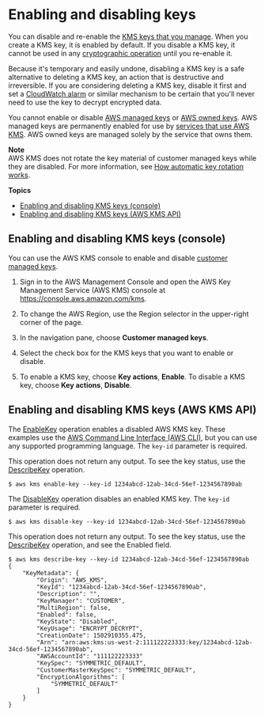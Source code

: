 # Enabling and disabling keys<a name="enabling-keys"></a>

You can disable and re\-enable the [KMS keys that you manage](concepts.md#customer-cmk)\. When you create a KMS key, it is enabled by default\. If you disable a KMS key, it cannot be used in any [cryptographic operation](concepts.md#cryptographic-operations) until you re\-enable it\.

Because it's temporary and easily undone, disabling a KMS key is a safe alternative to deleting a KMS key, an action that is destructive and irreversible\. If you are considering deleting a KMS key, disable it first and set a [CloudWatch alarm](deleting-keys-creating-cloudwatch-alarm.md) or similar mechanism to be certain that you'll never need to use the key to decrypt encrypted data\. 

You cannot enable or disable [AWS managed keys](concepts.md#aws-managed-cmk) or [AWS owned keys](concepts.md#aws-owned-cmk)\. AWS managed keys are permanently enabled for use by [services that use AWS KMS](service-integration.md)\. AWS owned keys are managed solely by the service that owns them\.

**Note**  
AWS KMS does not rotate the key material of customer managed keys while they are disabled\. For more information, see [How automatic key rotation works](rotate-keys.md#rotate-keys-how-it-works)\.

**Topics**
+ [Enabling and disabling KMS keys \(console\)](#enabling-keys-console)
+ [Enabling and disabling KMS keys \(AWS KMS API\)](#enabling-keys-api)

## Enabling and disabling KMS keys \(console\)<a name="enabling-keys-console"></a>

You can use the AWS KMS console to enable and disable [customer managed keys](concepts.md#customer-cmk)\.

1. Sign in to the AWS Management Console and open the AWS Key Management Service \(AWS KMS\) console at [https://console\.aws\.amazon\.com/kms](https://console.aws.amazon.com/kms)\.

1. To change the AWS Region, use the Region selector in the upper\-right corner of the page\.

1. In the navigation pane, choose **Customer managed keys**\.

1. Select the check box for the KMS keys that you want to enable or disable\.

1. To enable a KMS key, choose **Key actions**, **Enable**\. To disable a KMS key, choose **Key actions**, **Disable**\.

## Enabling and disabling KMS keys \(AWS KMS API\)<a name="enabling-keys-api"></a>

The [EnableKey](https://docs.aws.amazon.com/kms/latest/APIReference/API_EnableKey.html) operation enables a disabled AWS KMS key\. These examples use the [AWS Command Line Interface \(AWS CLI\)](https://aws.amazon.com/cli/), but you can use any supported programming language\. The `key-id` parameter is required\.

This operation does not return any output\. To see the key status, use the [DescribeKey](https://docs.aws.amazon.com/kms/latest/APIReference/API_DescribeKey.html) operation\.

```
$ aws kms enable-key --key-id 1234abcd-12ab-34cd-56ef-1234567890ab
```

The [DisableKey](https://docs.aws.amazon.com/kms/latest/APIReference/API_DisableKey.html) operation disables an enabled KMS key\. The `key-id` parameter is required\.

```
$ aws kms disable-key --key-id 1234abcd-12ab-34cd-56ef-1234567890ab
```

This operation does not return any output\. To see the key status, use the [DescribeKey](https://docs.aws.amazon.com/kms/latest/APIReference/API_DescribeKey.html) operation, and see the Enabled field\.

```
$ aws kms describe-key --key-id 1234abcd-12ab-34cd-56ef-1234567890ab
{
    "KeyMetadata": {
        "Origin": "AWS_KMS",
        "KeyId": "1234abcd-12ab-34cd-56ef-1234567890ab",
        "Description": "",
        "KeyManager": "CUSTOMER",
        "MultiRegion": false,
        "Enabled": false,
        "KeyState": "Disabled",
        "KeyUsage": "ENCRYPT_DECRYPT",        
        "CreationDate": 1502910355.475,
        "Arn": "arn:aws:kms:us-west-2:111122223333:key/1234abcd-12ab-34cd-56ef-1234567890ab",
        "AWSAccountId": "111122223333"
        "KeySpec": "SYMMETRIC_DEFAULT",
        "CustomerMasterKeySpec": "SYMMETRIC_DEFAULT",
        "EncryptionAlgorithms": [
            "SYMMETRIC_DEFAULT"
        ]
    }
}
```